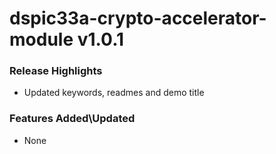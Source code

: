 # dspic33a-crypto-accelerator-module v1.0.1
### Release Highlights
- Updated keywords, readmes and demo title

### Features Added\Updated
- None

